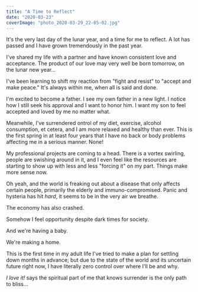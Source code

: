 ```yaml
---
title: "A Time to Reflect"
date: "2020-03-23"
coverImage: "photo_2020-03-29_22-05-02.jpg"
---
```


It's the very last day of the lunar year, and a time for me to reflect. A lot has passed and I have grown tremendously in the past year.

I've shared my life with a partner and have known consistent love and acceptance. The product of our love may very well be born tomorrow, on the lunar new year...

I've been learning to shift my reaction from "fight and resist" to "accept and make peace." It's always within me, when all is said and done.

I'm excited to become a father. I see my own father in a new light. I notice how I still seek his approval and I want to honor him. I want my son to feel accepted and loved by me no matter what.

Meanwhile, I've surrendered ontrol of my diet, exercise, alcohol consumption, et cetera, and I am more relaxed and healthy than ever. This is the first spring in at least four years that I have no back or body problems affecting me in a serious manner. None!

My professional projects are coming to a head. There is a vortex swirling, people are swishing around in it, and I even feel like the resources are starting to show up with less and less "forcing it" on my part. Things make more sense now.

Oh yeah, and the world is freaking out about a disease that only affects certain people, primarily the elderly and immuno-compromised. Panic and hysteria has hit _hard_, it seems to be in the very air we breathe.

The economy has also crashed.

Somehow I feel opportunity despite dark times for society.

And we're having a baby.

We're making a home.

This is the first time in my adult life I've tried to make a plan for settling down months in advance; but due to the state of the world and its uncertain future right now, I have literally zero control over where I'll be and why.

_I love it!_ says the spiritual part of me that knows surrender is the only path to bliss...
